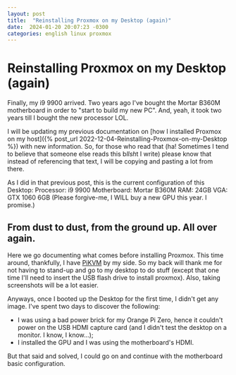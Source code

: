 ```yaml
---
layout: post
title:  "Reinstalling Proxmox on my Desktop (again)"
date:  2024-01-20 20:07:23 -0300 
categories: english linux proxmox
---
```


# Reinstalling Proxmox on my Desktop (again) 

Finally, my i9 9900 arrived. Two years ago I've bought the Mortar B360M motherboard in order to "start to build my new PC". And, yeah, it took two years till I bought the new processor LOL.

I will be updating my previous documentation on [how I installed Proxmox on my host]({% post_url 2022-12-04-Reinstalling-Proxmox-on-my-Desktop %}) with new information. So, for those who read that (ha! Sometimes I tend to believe that someone else reads this b*llsh*t I write) please know that instead of referencing that text, I will be copying and pasting a lot from there.

As I did in that previous post, this is the current configuration of this Desktop:
Processor: i9 9900
Motherboard: Mortar B360M
RAM: 24GB
VGA: GTX 1060 6GB (Please forgive-me, I WILL buy a new GPU this year. I promise.)

## From dust to dust, from the ground up. All over again.

Here we go documenting what comes before installing Proxmox. This time around, thankfully, I have [PiKVM](https://pikvm.org) by my side. So my back will thank me for not having to stand-up and go to my desktop to do stuff (except that one time I'll need to insert the USB flash drive to install proxmox). Also, taking screenshots will be a lot easier.

Anyways, once I booted up the Desktop for the first time, I didn't get any image. I've spent two days to discover the following:

- I was using a bad power brick for my Orange Pi Zero, hence it couldn't power on the USB HDMI capture card (and I didn't test the desktop on a monitor. I know, I know...);
- I installed the GPU and I was using the motherboard's HDMI.

But that said and solved, I could go on and continue with the motherboard basic configuration.


